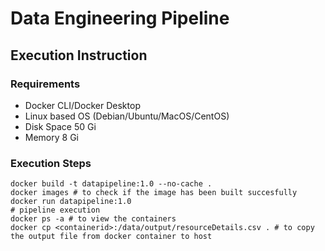 # Data Engineering Pipeline
## Execution Instruction

### Requirements
- Docker CLI/Docker Desktop
- Linux based OS (Debian/Ubuntu/MacOS/CentOS)
- Disk Space 50 Gi
- Memory 8 Gi

### Execution Steps
    docker build -t datapipeline:1.0 --no-cache .
    docker images # to check if the image has been built succesfully
    docker run datapipeline:1.0
    # pipeline execution
    docker ps -a # to view the containers
    docker cp <containerid>:/data/output/resourceDetails.csv . # to copy the output file from docker container to host